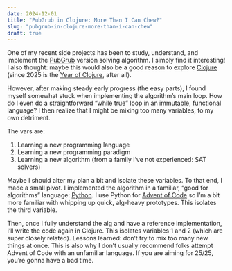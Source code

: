 ```yaml
---
date: 2024-12-01
title: "PubGrub in Clojure: More Than I Can Chew?"
slug: "pubgrub-in-clojure-more-than-i-can-chew"
draft: true
---
```


One of my recent side projects has been to study, understand, and implement the [PubGrub](https://nex3.medium.com/pubgrub-2fb6470504f) version solving algorithm.
I simply find it interesting!
I also thought: maybe this would also be a good reason to explore [Clojure](https://clojure.org/) (since 2025 is the [Year of Clojure](/posts/2025-the-year-of-clojure/), after all).

However, after making steady early progress (the easy parts), I found myself somewhat stuck when implementing the algorithm’s main loop.
How do I even do a straightforward “while true” loop in an immutable, functional language?
I then realize that I might be mixing too many variables, to my own detriment.

The vars are:

1. Learning a new programming language
2. Learning a new programming paradigm
3. Learning a new algorithm (from a family I’ve not experienced: SAT solvers)

Maybe I should alter my plan a bit and isolate these variables.
To that end, I made a small pivot.
I implemented the algorithm in a familiar, “good for algorithms” language: [Python](https://www.python.org/).
I use Python for [Advent of Code](https://adventofcode.com/) so I’m a bit more familiar with whipping up quick, alg-heavy prototypes.
This isolates the third variable.

Then, once I fully understand the alg and have a reference implementation, I’ll write the code again in Clojure.
This isolates variables 1 and 2 (which are super closely related).
Lessons learned: don’t try to mix too many new things at once.
This is also why I don’t usually recommend folks attempt Advent of Code with an unfamiliar language.
If you are aiming for 25/25, you’re gonna have a bad time.
